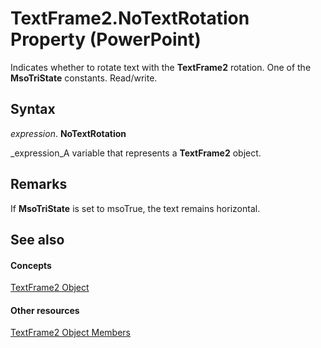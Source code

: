 
# TextFrame2.NoTextRotation Property (PowerPoint)

Indicates whether to rotate text with the  **TextFrame2** rotation. One of the **MsoTriState** constants. Read/write.


## Syntax

 _expression_. **NoTextRotation**

 _expression_A variable that represents a  **TextFrame2** object.


## Remarks

If  **MsoTriState** is set to msoTrue, the text remains horizontal.


## See also


#### Concepts


 [TextFrame2 Object](ae017598-8330-4673-db1a-53b284acb709.md)
#### Other resources


 [TextFrame2 Object Members](bce672a4-b108-b223-7e65-71f07d7f4197.md)
